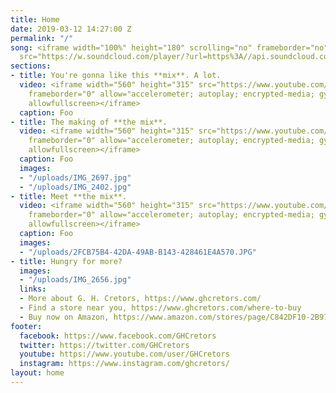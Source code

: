 ```yaml
---
title: Home
date: 2019-03-12 14:27:00 Z
permalink: "/"
song: <iframe width="100%" height="180" scrolling="no" frameborder="no" allow="autoplay"
  src="https://w.soundcloud.com/player/?url=https%3A//api.soundcloud.com/tracks/585373488&color=%000000&auto_play=false&hide_related=true&show_comments=false&show_user=true&show_reposts=false&show_teaser=true"></iframe>
sections:
- title: You're gonna like this **mix**. A lot.
  video: <iframe width="560" height="315" src="https://www.youtube.com/embed/pWmq3fEkHSo"
    frameborder="0" allow="accelerometer; autoplay; encrypted-media; gyroscope; picture-in-picture"
    allowfullscreen></iframe>
  caption: Foo
- title: The making of **the mix**.
  video: <iframe width="560" height="315" src="https://www.youtube.com/embed/KRKwiodn9N0"
    frameborder="0" allow="accelerometer; autoplay; encrypted-media; gyroscope; picture-in-picture"
    allowfullscreen></iframe>
  caption: Foo
  images:
  - "/uploads/IMG_2697.jpg"
  - "/uploads/IMG_2402.jpg"
- title: Meet **the mix**.
  video: <iframe width="560" height="315" src="https://www.youtube.com/embed/RDTre8s3AH0"
    frameborder="0" allow="accelerometer; autoplay; encrypted-media; gyroscope; picture-in-picture"
    allowfullscreen></iframe>
  caption: Foo
  images:
  - "/uploads/2FCB75B4-42DA-49AB-B143-428461E4A570.JPG"
- title: Hungry for more?
  images:
  - "/uploads/IMG_2656.jpg"
  links:
  - More about G. H. Cretors, https://www.ghcretors.com/
  - Find a store near you, https://www.ghcretors.com/where-to-buy
  - Buy now on Amazon, https://www.amazon.com/stores/page/C842DF10-2B97-477F-8680-5086D60095D2
footer:
  facebook: https://www.facebook.com/GHCretors
  twitter: https://twitter.com/GHCretors
  youtube: https://www.youtube.com/user/GHCretors
  instagram: https://www.instagram.com/ghcretors/
layout: home
---
```



